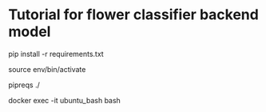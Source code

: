 # Tutorial for flower classifier backend model

pip install -r requirements.txt

source env/bin/activate

pipreqs ./

docker exec -it ubuntu_bash bash
